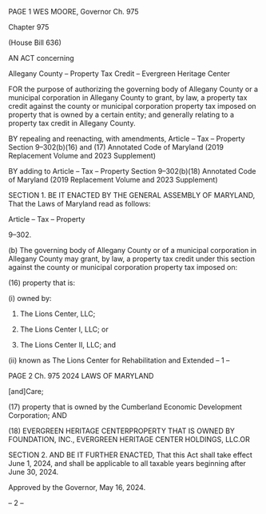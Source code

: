 PAGE 1
WES MOORE, Governor Ch. 975

Chapter 975

(House Bill 636)

AN ACT concerning

Allegany County – Property Tax Credit – Evergreen Heritage Center

FOR the purpose of authorizing the governing body of Allegany County or a municipal
corporation in Allegany County to grant, by law, a property tax credit against the
county or municipal corporation property tax imposed on property that is owned by
a certain entity; and generally relating to a property tax credit in Allegany County.

BY repealing and reenacting, with amendments,
Article – Tax – Property
Section 9–302(b)(16) and (17)
Annotated Code of Maryland
(2019 Replacement Volume and 2023 Supplement)

BY adding to
Article – Tax – Property
Section 9–302(b)(18)
Annotated Code of Maryland
(2019 Replacement Volume and 2023 Supplement)

SECTION 1. BE IT ENACTED BY THE GENERAL ASSEMBLY OF MARYLAND,
That the Laws of Maryland read as follows:

Article – Tax – Property

9–302.

(b) The governing body of Allegany County or of a municipal corporation in
Allegany County may grant, by law, a property tax credit under this section against the
county or municipal corporation property tax imposed on:

(16) property that is:

(i) owned by:

1. The Lions Center, LLC;

2. The Lions Center I, LLC; or

3. The Lions Center II, LLC; and

(ii) known as The Lions Center for Rehabilitation and Extended
– 1 –

PAGE 2
Ch. 975 2024 LAWS OF MARYLAND

[and]Care;

(17) property that is owned by the Cumberland Economic Development
Corporation; AND

(18) EVERGREEN HERITAGE CENTERPROPERTY THAT IS OWNED BY
FOUNDATION, INC., EVERGREEN HERITAGE CENTER HOLDINGS, LLC.OR

SECTION 2. AND BE IT FURTHER ENACTED, That this Act shall take effect June
1, 2024, and shall be applicable to all taxable years beginning after June 30, 2024.

Approved by the Governor, May 16, 2024.

– 2 –